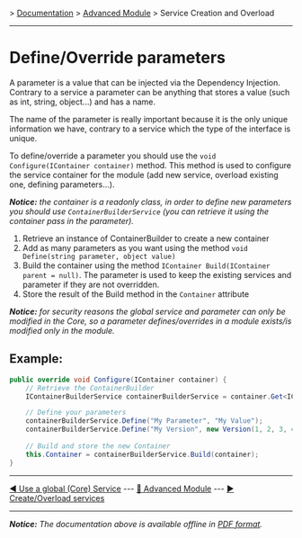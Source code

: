 \> [Documentation](../index.md) \> [Advanced Module](index.md) \> Service Creation and Overload

----------

Define/Override parameters
==========================

A parameter is a value that can be injected via the Dependency Injection. Contrary to a service a parameter can be anything that stores a value (such as int, string, object...) and has a name.

The name of the parameter is really important because it is the only unique information we have, contrary to a service which the type of the interface is unique.

To define/override a parameter you should use the `void Configure(IContainer container)` method. This method is used to configure the service container for the module (add new service, overload existing one, defining parameters...).

*__Notice:__ the container is a readonly class, in order to define new parameters you should use `ContainerBuilderService` (you can retrieve it using the container pass in the parameter).*

  1. Retrieve an instance of ContainerBuilder to create a new container
  2. Add as many parameters as you want using the method `void Define(string parameter, object value)`
  3. Build the container using the method `IContainer Build(IContainer parent = null)`. The parameter is used to keep the existing services and parameter if they are not overridden.
  4. Store the result of the Build method in the `Container` attribute

*__Notice:__ for security reasons the global service and parameter can only be modified in the Core, so a parameter defines/overrides in a module exists/is modified only in the module.*

Example:
--------
```csharp
public override void Configure(IContainer container) {
	// Retrieve the ContainerBuilder
	IContainerBuilderService containerBuilderService = container.Get<IContainerBuilderService>();

	// Define your parameters
	containerBuilderService.Define("My Parameter", "My Value");
	containerBuilderService.Define("My Version", new Version(1, 2, 3, 4));
	
	// Build and store the new Container
	this.Container = containerBuilderService.Build(container);
}
```

----------

[:arrow_backward: Use a global (Core) Service](useGlobalService.md) --- [:arrow_up_small: Advanced Module](index.md) --- [:arrow_forward: Create/Overload services](createService.md)

----------
*__Notice:__ The documentation above is available offline in [PDF format](../doc.pdf).*

